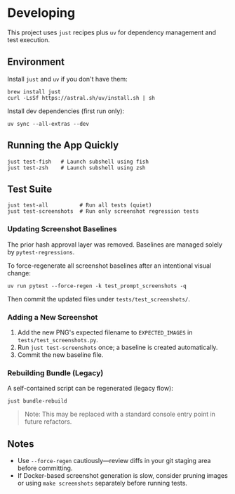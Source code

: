 # Developing

This project uses `just` recipes plus `uv` for dependency management and test execution.

## Environment

Install `just` and `uv` if you don't have them:

```
brew install just
curl -LsSf https://astral.sh/uv/install.sh | sh
```

Install dev dependencies (first run only):

```
uv sync --all-extras --dev
```

## Running the App Quickly

```
just test-fish   # Launch subshell using fish
just test-zsh    # Launch subshell using zsh
```

## Test Suite

```
just test-all          # Run all tests (quiet)
just test-screenshots  # Run only screenshot regression tests
```

### Updating Screenshot Baselines

The prior hash approval layer was removed. Baselines are managed solely by `pytest-regressions`.

To force-regenerate all screenshot baselines after an intentional visual change:

```
uv run pytest --force-regen -k test_prompt_screenshots -q
```

Then commit the updated files under `tests/test_screenshots/`.

### Adding a New Screenshot

1. Add the new PNG's expected filename to `EXPECTED_IMAGES` in `tests/test_screenshots.py`.
2. Run `just test-screenshots` once; a baseline is created automatically.
3. Commit the new baseline file.

### Rebuilding Bundle (Legacy)

A self-contained script can be regenerated (legacy flow):

```
just bundle-rebuild
```

> Note: This may be replaced with a standard console entry point in future refactors.

## Notes

- Use `--force-regen` cautiously—review diffs in your git staging area before committing.
- If Docker-based screenshot generation is slow, consider pruning images or using `make screenshots` separately before running tests.
